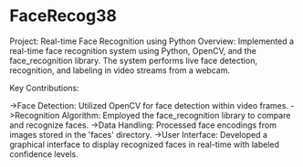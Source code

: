 # FaceRecog38

 Project: Real-time Face Recognition using Python
Overview:
Implemented a real-time face recognition system using Python, OpenCV, and the face_recognition library. The system performs live face detection, recognition, and labeling in video streams from a webcam.

Key Contributions:

->Face Detection: Utilized OpenCV for face detection within video frames.
->Recognition Algorithm: Employed the face_recognition library to compare and recognize faces.
->Data Handling: Processed face encodings from images stored in the 'faces' directory.
->User Interface: Developed a graphical interface to display recognized faces in real-time with labeled confidence levels.

